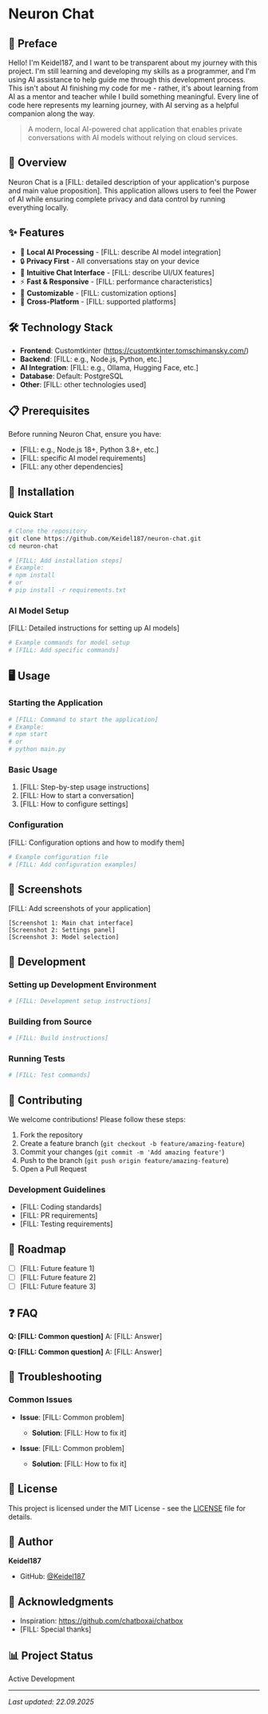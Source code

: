 # Neuron Chat

## 📝 Preface

Hello! I'm Keidel187, and I want to be transparent about my journey with this project. I'm still learning and developing my skills as a programmer, and I'm using AI assistance to help guide me through this development process. This isn't about AI finishing my code for me - rather, it's about learning from AI as a mentor and teacher while I build something meaningful. Every line of code here represents my learning journey, with AI serving as a helpful companion along the way.

> A modern, local AI-powered chat application that enables private conversations with AI models without relying on cloud services.

## 🚀 Overview

Neuron Chat is a [FILL: detailed description of your application's purpose and main value proposition]. This application allows users to feel the Power of AI while ensuring complete privacy and data control by running everything locally.

## ✨ Features

- 🤖 **Local AI Processing** - [FILL: describe AI model integration]
- 🔒 **Privacy First** - All conversations stay on your device
- 💬 **Intuitive Chat Interface** - [FILL: describe UI/UX features]
- ⚡ **Fast & Responsive** - [FILL: performance characteristics]
- 🎨 **Customizable** - [FILL: customization options]
- 📱 **Cross-Platform** - [FILL: supported platforms]

## 🛠️ Technology Stack

- **Frontend**: Customtkinter (https://customtkinter.tomschimansky.com/)
- **Backend**: [FILL: e.g., Node.js, Python, etc.]
- **AI Integration**: [FILL: e.g., Ollama, Hugging Face, etc.]
- **Database**: Default: PostgreSQL
- **Other**: [FILL: other technologies used]

## 📋 Prerequisites

Before running Neuron Chat, ensure you have:

- [FILL: e.g., Node.js 18+, Python 3.8+, etc.]
- [FILL: specific AI model requirements]
- [FILL: any other dependencies]

## 🚀 Installation

### Quick Start

```bash
# Clone the repository
git clone https://github.com/Keidel187/neuron-chat.git
cd neuron-chat

# [FILL: Add installation steps]
# Example:
# npm install
# or
# pip install -r requirements.txt
```

### AI Model Setup

[FILL: Detailed instructions for setting up AI models]

```bash
# Example commands for model setup
# [FILL: Add specific commands]
```

## 🖥️ Usage

### Starting the Application

```bash
# [FILL: Command to start the application]
# Example:
# npm start
# or
# python main.py
```

### Basic Usage

1. [FILL: Step-by-step usage instructions]
2. [FILL: How to start a conversation]
3. [FILL: How to configure settings]

### Configuration

[FILL: Configuration options and how to modify them]

```yaml
# Example configuration file
# [FILL: Add configuration examples]
```

## 📸 Screenshots

[FILL: Add screenshots of your application]

```
[Screenshot 1: Main chat interface]
[Screenshot 2: Settings panel]
[Screenshot 3: Model selection]
```

## 🔧 Development

### Setting up Development Environment

```bash
# [FILL: Development setup instructions]
```

### Building from Source

```bash
# [FILL: Build instructions]
```

### Running Tests

```bash
# [FILL: Test commands]
```

## 🤝 Contributing

We welcome contributions! Please follow these steps:

1. Fork the repository
2. Create a feature branch (`git checkout -b feature/amazing-feature`)
3. Commit your changes (`git commit -m 'Add amazing feature'`)
4. Push to the branch (`git push origin feature/amazing-feature`)
5. Open a Pull Request

### Development Guidelines

- [FILL: Coding standards]
- [FILL: PR requirements]
- [FILL: Testing requirements]

## 📝 Roadmap

- [ ] [FILL: Future feature 1]
- [ ] [FILL: Future feature 2]
- [ ] [FILL: Future feature 3]

## ❓ FAQ

**Q: [FILL: Common question]**
A: [FILL: Answer]

**Q: [FILL: Common question]**
A: [FILL: Answer]

## 🐛 Troubleshooting

### Common Issues

- **Issue**: [FILL: Common problem]
  - **Solution**: [FILL: How to fix it]

- **Issue**: [FILL: Common problem]
  - **Solution**: [FILL: How to fix it]

## 📄 License

This project is licensed under the MIT License - see the [LICENSE](LICENSE) file for details.

## 👤 Author

**Keidel187**

- GitHub: [@Keidel187](https://github.com/Keidel187)

## 🙏 Acknowledgments

- Inspiration: https://github.com/chatboxai/chatbox
- [FILL: Special thanks]

## 📊 Project Status

Active Development

---

*Last updated: 22.09.2025*
